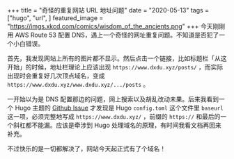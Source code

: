 +++
title = "奇怪的重复网站 URL 地址问题"
date = "2020-05-13"
tags = ["hugo",
        "url",
        ]
featured_image = "https://imgs.xkcd.com/comics/wisdom_of_the_ancients.png"
+++
今天刚刚用 AWS Route 53 配置 DNS，遇上一个奇怪的网址重复问题。不知道是否犯了一个小白错误。

首先，我发现网站上所有的图片都不显示。然后点击一个链接，比如标题栏「从这开始」的时候，地址栏理论上应该出现 `https://www.dxdu.xyz/posts/` ，而实际出现时会重复好几次顶点域名，变成 `https://www.dxdu.xyz/www.dxdu.xyz/.../posts` 。

一开始以为是 DNS 配置那边的问题，网上搜索以及胡乱改动未果。后来我看到一个 Hugo 主题的 [Github Issue](https://github.com/gcushen/hugo-academic/issues/111) 才发现是 Hugo `config.toml` 这个文件里 `baseurl` 这一项，必须完整地写成 `https://www.dxdu.xyz/` ，前缀的 `https://` 和最后的一个斜杠都不能漏。应该是牵涉到 Hugo 处理域名的原理，有时间我看文档再回来补充。

不过快乐的是一切都解决了，网站今天起正式有了个域名！